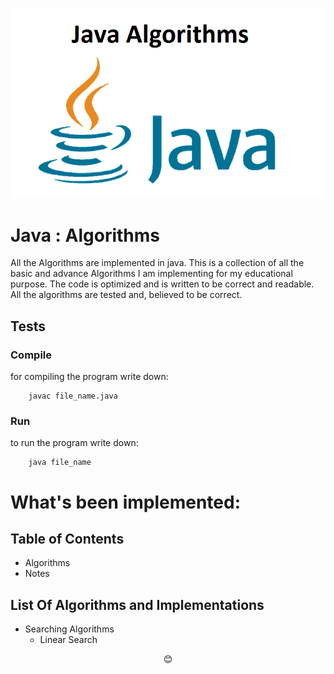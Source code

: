 <p align="center"><img src="pictures/Java-Algorithms.png"></p>

# Java : Algorithms
All the Algorithms are implemented in java.
This is a collection of all the basic and advance Algorithms I am implementing for my educational purpose. The code is optimized and is written to be correct and readable. All the algorithms are tested and, believed to be correct.

## Tests

### Compile
for compiling the program write down:
```
	javac file_name.java
```

### Run
to run the program write down:
```
	java file_name
```

# What's been implemented:

## Table of Contents

- Algorithms
- Notes

## List Of Algorithms and Implementations

- Searching Algorithms
	- Linear Search


<p align="center">😊</p>